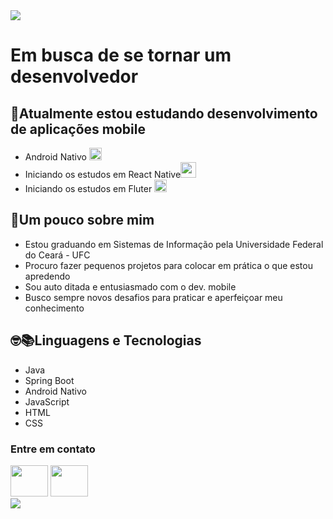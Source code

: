 <html>

<img src="https://user-images.githubusercontent.com/37156004/90978236-a8b05a80-e522-11ea-8d33-50d8db9f8f37.png">
<h1>Em busca de se tornar um desenvolvedor</h1>
<h2>👨Atualmente estou estudando desenvolvimento de aplicações mobile</h2>

<ul>
    <li>Android Nativo <img src="https://user-images.githubusercontent.com/37156004/90978827-11013b00-e527-11ea-91da-66864f92b200.png" height="20px"/>  </li>
    <li>Iniciando os estudos em React Native<img src="https://user-images.githubusercontent.com/37156004/90979139-5fafd480-e529-11ea-9366-946103dda631.png" height="25px" /></li>
    <li>Iniciando os estudos em Fluter <img src="https://user-images.githubusercontent.com/37156004/90979137-5de61100-e529-11ea-9058-37a3e3b9a781.png" height="20px"/></li>
</ul>

<h2>👤Um pouco sobre mim</h2>
<ul>
    <li>Estou graduando em Sistemas de Informação pela Universidade Federal do Ceará - UFC</li>
    <li>Procuro fazer pequenos projetos para colocar em prática o que estou apredendo</li>
    <li>Sou auto ditada e entusiasmado com o dev. mobile</li>
    <li>Busco sempre novos desafios para praticar e aperfeiçoar meu conhecimento</li>
</ul>

<h2>🤓📚Linguagens e Tecnologias</h2>
<ul>
    <li>Java</li>
    <li>Spring Boot</li>
    <li>Android Nativo</li>
    <li>JavaScript</li>
    <li>HTML</li>
    <li>CSS</li>
</ul>   

<div>
    <h3>Entre em contato</h3>
    <a href="mailto:wemersondamasceno7@gmail.com"><img src="https://user-images.githubusercontent.com/37156004/90982194-eb326100-e53b-11ea-8e49-43a400c5889d.png" height="50px" width="60px"/></a>  
    <a href="https://www.linkedin.com/in/wemerson-monteiro-75b070176/" target="_blank" rel="noopener noreferrer"><img src="https://user-images.githubusercontent.com/37156004/90982195-ecfc2480-e53b-11ea-8e1e-987803fed013.png" height="50px" width="60px"/></a> 
</div>


<img src="https://user-images.githubusercontent.com/37156004/90978204-5f600b00-e522-11ea-85a6-56edd37da43f.png">



</html>
